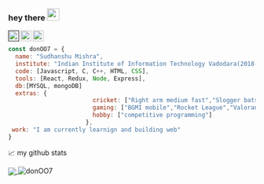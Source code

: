 ### hey there <img src="https://media.giphy.com/media/hvRJCLFzcasrR4ia7z/giphy.gif" width="25px">    
<a href="">
  <img align="left" alt="Sudhanshu's discord" width="22px" src="https://raw.githubusercontent.com/peterthehan/peterthehan/master/assets/discord.svg" />
</a>
<a href="https://twitter.com/">
  <img align="left" alt="SudhanshuMishra | Twitter" width="22px" src="https://raw.githubusercontent.com/peterthehan/peterthehan/master/assets/twitter.svg" />
</a>
<a href="https://www.linkedin.com/in/sudhanshu-mishra-34a429166/">
  <img align="left" alt="Abhishek's LinkedIN" width="22px" src="https://raw.githubusercontent.com/peterthehan/peterthehan/master/assets/linkedin.svg" />
</a>
<br>


```javascript
const donOO7 = {
  name: "Sudhanshu Mishra",
  institute: "Indian Institute of Information Technology Vadodara(2018-22)", 
  code: [Javascript, C, C++, HTML, CSS],
  tools: [React, Redux, Node, Express],
  db:[MYSQL, mongoDB]
  extras: {
                        cricket: ["Right arm medium fast","Slogger batsman"],
                        gaming: ["BGMI mobile","Rocket League","Valorant","CS-GO","Krunker","other offline games"],
                        hobby: ["competitive programming"]
                      },
 work: "I am currently learnign and building web"
}
```





<!-- 
### This is Sudhanshu Mishra 😎, 3rd year undergraduate at IIIT Vadodara 💻...
😃 I am a frontend developer, learning to be a full stack dev ✔. </br> 
🎁 I use Javascript for web and C++ for Competitive Programming. </br> 
🎮 Other than Programming , I like to play PC and mobile games, and Cricket too 🏏 -->
                                                                                                                                                                    
<!-- ![Sudhanshu’s GitHub stats](https://github-readme-stats.vercel.app/api?username=donOO7&theme=synthwave&show_icons=true&count_private=true “Sudhanshu’s GitHub Stats”)
![Top Langs](https://github-readme-stats.vercel.app/api/top-langs/?username=donOO7&theme=synthwave “Sudhanshu’s Top Languages Card”)

<a href=”https://www.linkedin.com/in/sudhanshu-mishra-34a429166/"> ![alt text](https://img.shields.io/badge/-LinkedIn-0e76a8?style=plastic&logo=linkedIn)</a> 
                                                                 
                                                                 
<a href=”https://www.instagram.com/smishra007123/">![alt text](https://img.shields.io/badge/-Instagram-833AB4?style=plastic&logo=Instagram)</a> -->



📈 my github stats


<a href="https://github.com/donOO7/donOO7">
  <img align="center" src="https://github-readme-stats.vercel.app/api/top-langs/?username=donOO7&title_color=ffffff&text_color=c9cacc&icon_color=2bbc8a&bg_color=1d1f21&langs_count=3" />
</a>

 <img src="https://github-readme-stats.vercel.app/api?username=donOO7&show_icons=true&theme=gotham" alt="donOO7" />


